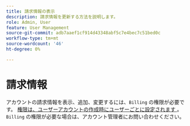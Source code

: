 ```yaml
---
title: 請求情報の表示
description: 請求情報を更新する方法を説明します。
role: Admin, User
feature: User Management
source-git-commit: adb7aaef1cf914d43348abf5c7e4bec7c51bed0c
workflow-type: tm+mt
source-wordcount: '46'
ht-degree: 0%

---
```


# 請求情報

アカウントの請求情報を表示、追加、変更するには、`Billing` の権限が必要です。 [&#x200B; 権限は、ユーザーアカウントの作成時にユーザーごとに設定されます &#x200B;](../../administrator/user-management/user-management.md)。 `Billing` の権限が必要な場合は、アカウント管理者にお問い合わせください。
